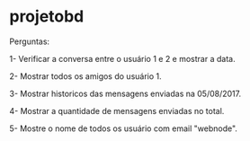 # projetobd

Perguntas:


1- Verificar a conversa entre o usuário 1 e 2 e mostrar a data.


2- Mostrar todos os amigos do usuário 1.

3- Mostrar historicos das mensagens enviadas na 05/08/2017.


4- Mostrar a quantidade de mensagens enviadas no total.


5- Mostre o nome de todos os usuário com email "webnode".
